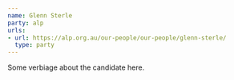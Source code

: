 ```yaml
---
name: Glenn Sterle
party: alp
urls:
- url: https://alp.org.au/our-people/our-people/glenn-sterle/
  type: party
---
```

Some verbiage about the candidate here.
